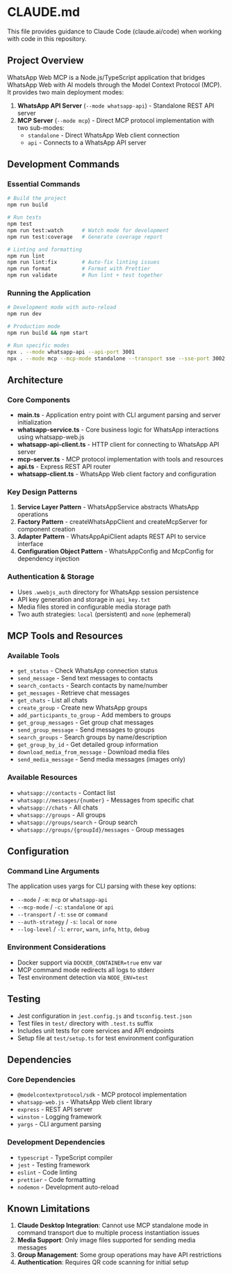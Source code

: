 # CLAUDE.md

This file provides guidance to Claude Code (claude.ai/code) when working with code in this repository.

## Project Overview

WhatsApp Web MCP is a Node.js/TypeScript application that bridges WhatsApp Web with AI models through the Model Context Protocol (MCP). It provides two main deployment modes:

1. **WhatsApp API Server** (`--mode whatsapp-api`) - Standalone REST API server
2. **MCP Server** (`--mode mcp`) - Direct MCP protocol implementation with two sub-modes:
   - `standalone` - Direct WhatsApp Web client connection
   - `api` - Connects to a WhatsApp API server

## Development Commands

### Essential Commands
```bash
# Build the project
npm run build

# Run tests
npm test
npm run test:watch      # Watch mode for development
npm run test:coverage   # Generate coverage report

# Linting and formatting
npm run lint
npm run lint:fix        # Auto-fix linting issues
npm run format          # Format with Prettier
npm run validate        # Run lint + test together
```

### Running the Application
```bash
# Development mode with auto-reload
npm run dev

# Production mode
npm run build && npm start

# Run specific modes
npx . --mode whatsapp-api --api-port 3001
npx . --mode mcp --mcp-mode standalone --transport sse --sse-port 3002
```

## Architecture

### Core Components
- **main.ts** - Application entry point with CLI argument parsing and server initialization
- **whatsapp-service.ts** - Core business logic for WhatsApp interactions using whatsapp-web.js
- **whatsapp-api-client.ts** - HTTP client for connecting to WhatsApp API server
- **mcp-server.ts** - MCP protocol implementation with tools and resources
- **api.ts** - Express REST API router
- **whatsapp-client.ts** - WhatsApp Web client factory and configuration

### Key Design Patterns
1. **Service Layer Pattern** - WhatsAppService abstracts WhatsApp operations
2. **Factory Pattern** - createWhatsAppClient and createMcpServer for component creation
3. **Adapter Pattern** - WhatsAppApiClient adapts REST API to service interface
4. **Configuration Object Pattern** - WhatsAppConfig and McpConfig for dependency injection

### Authentication & Storage
- Uses `.wwebjs_auth` directory for WhatsApp session persistence
- API key generation and storage in `api_key.txt`
- Media files stored in configurable media storage path
- Two auth strategies: `local` (persistent) and `none` (ephemeral)

## MCP Tools and Resources

### Available Tools
- `get_status` - Check WhatsApp connection status
- `send_message` - Send text messages to contacts
- `search_contacts` - Search contacts by name/number
- `get_messages` - Retrieve chat messages
- `get_chats` - List all chats
- `create_group` - Create new WhatsApp groups
- `add_participants_to_group` - Add members to groups
- `get_group_messages` - Get group chat messages
- `send_group_message` - Send messages to groups
- `search_groups` - Search groups by name/description
- `get_group_by_id` - Get detailed group information
- `download_media_from_message` - Download media files
- `send_media_message` - Send media messages (images only)

### Available Resources
- `whatsapp://contacts` - Contact list
- `whatsapp://messages/{number}` - Messages from specific chat
- `whatsapp://chats` - All chats
- `whatsapp://groups` - All groups
- `whatsapp://groups/search` - Group search
- `whatsapp://groups/{groupId}/messages` - Group messages

## Configuration

### Command Line Arguments
The application uses yargs for CLI parsing with these key options:
- `--mode` / `-m`: `mcp` or `whatsapp-api`
- `--mcp-mode` / `-c`: `standalone` or `api`
- `--transport` / `-t`: `sse` or `command`
- `--auth-strategy` / `-s`: `local` or `none`
- `--log-level` / `-l`: `error`, `warn`, `info`, `http`, `debug`

### Environment Considerations
- Docker support via `DOCKER_CONTAINER=true` env var
- MCP command mode redirects all logs to stderr
- Test environment detection via `NODE_ENV=test`

## Testing

- Jest configuration in `jest.config.js` and `tsconfig.test.json`
- Test files in `test/` directory with `.test.ts` suffix
- Includes unit tests for core services and API endpoints
- Setup file at `test/setup.ts` for test environment configuration

## Dependencies

### Core Dependencies
- `@modelcontextprotocol/sdk` - MCP protocol implementation
- `whatsapp-web.js` - WhatsApp Web client library
- `express` - REST API server
- `winston` - Logging framework
- `yargs` - CLI argument parsing

### Development Dependencies
- `typescript` - TypeScript compiler
- `jest` - Testing framework
- `eslint` - Code linting
- `prettier` - Code formatting
- `nodemon` - Development auto-reload

## Known Limitations

1. **Claude Desktop Integration**: Cannot use MCP standalone mode in command transport due to multiple process instantiation issues
2. **Media Support**: Only image files supported for sending media messages
3. **Group Management**: Some group operations may have API restrictions
4. **Authentication**: Requires QR code scanning for initial setup